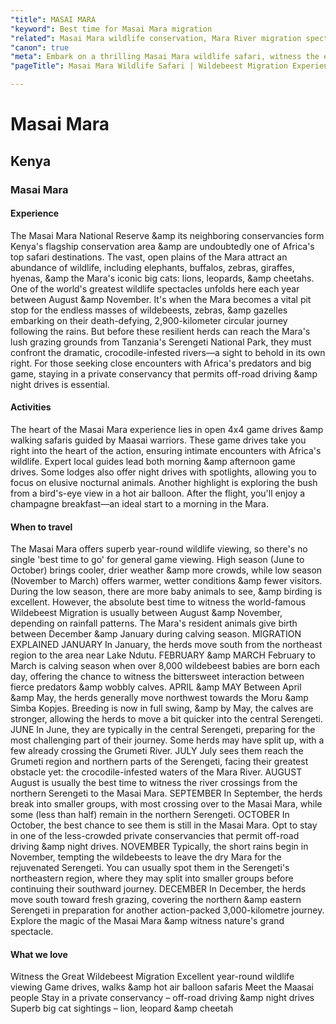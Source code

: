```yaml
---
"title": MASAI MARA
"keyword": Best time for Masai Mara migration
"related": Masai Mara wildlife conservation, Mara River migration spectacle,Maasai guided walking safaris, Private, conservancy game drives, Exclusive hot air balloon safaris, Night drives in Masai Mara, Masai Mara off-road game viewing, Luxury Masai Mara safari packages, Exclusive Masai Mara lodges, Night game drives Masai Mara, Masai Mara wildlife photography tours, Masai Mara safari vacation packages
"canon": true
"meta": Embark on a thrilling Masai Mara wildlife safari, witness the epic Wildebeest Migration, and explore the heart of Africa's untamed beauty
"pageTitle": Masai Mara Wildlife Safari | Wildebeest Migration Experience

---
```


# Masai Mara
## Kenya
### Masai Mara

#### Experience
The Masai Mara National Reserve &amp its neighboring conservancies form Kenya's flagship conservation area &amp are undoubtedly one of Africa's top safari destinations.
The vast, open plains of the Mara attract an abundance of wildlife, including elephants, buffalos, zebras, giraffes, hyenas, &amp the Mara's iconic big cats: lions, leopards, &amp cheetahs.
One of the world's greatest wildlife spectacles unfolds here each year between August &amp November. It's when the Mara becomes a vital pit stop for the endless masses of wildebeests, zebras, &amp gazelles embarking on their death-defying, 2,900-kilometer circular journey following the rains.
But before these resilient herds can reach the Mara's lush grazing grounds from Tanzania's Serengeti National Park, they must confront the dramatic, crocodile-infested rivers—a sight to behold in its own right.
For those seeking close encounters with Africa's predators and big game, staying in a private conservancy that permits off-road driving &amp night drives is essential.

#### Activities
The heart of the Masai Mara experience lies in open 4x4 game drives &amp walking safaris guided by Maasai warriors. These game drives take you right into the heart of the action, ensuring intimate encounters with Africa's wildlife. Expert local guides lead both morning &amp afternoon game drives.
Some lodges also offer night drives with spotlights, allowing you to focus on elusive nocturnal animals. Another highlight is exploring the bush from a bird's-eye view in a hot air balloon. After the flight, you'll enjoy a champagne breakfast—an ideal start to a morning in the Mara.

#### When to travel
The Masai Mara offers superb year-round wildlife viewing, so there's no single 'best time to go' for general game viewing. High season (June to October) brings cooler, drier weather &amp more crowds, while low season (November to March) offers warmer, wetter conditions &amp fewer visitors. During the low season, there are more baby animals to see, &amp birding is excellent.
However, the absolute best time to witness the world-famous Wildebeest Migration is usually between August &amp November, depending on rainfall patterns. The Mara's resident animals give birth between December &amp January during calving season.
MIGRATION EXPLAINED
JANUARY
In January, the herds move south from the northeast region to the area near Lake Ndutu.
FEBRUARY &amp MARCH
February to March is calving season when over 8,000 wildebeest babies are born each day, offering the chance to witness the bittersweet interaction between fierce predators &amp wobbly calves.
APRIL &amp MAY
Between April &amp May, the herds generally move northwest towards the Moru &amp Simba Kopjes. Breeding is now in full swing, &amp by May, the calves are stronger, allowing the herds to move a bit quicker into the central Serengeti.
JUNE
In June, they are typically in the central Serengeti, preparing for the most challenging part of their journey. Some herds may have split up, with a few already crossing the Grumeti River.
JULY
July sees them reach the Grumeti region and northern parts of the Serengeti, facing their greatest obstacle yet: the crocodile-infested waters of the Mara River.
AUGUST
August is usually the best time to witness the river crossings from the northern Serengeti to the Masai Mara.
SEPTEMBER
In September, the herds break into smaller groups, with most crossing over to the Masai Mara, while some (less than half) remain in the northern Serengeti.
OCTOBER
In October, the best chance to see them is still in the Masai Mara. Opt to stay in one of the less-crowded private conservancies that permit off-road driving &amp night drives.
NOVEMBER
Typically, the short rains begin in November, tempting the wildebeests to leave the dry Mara for the rejuvenated Serengeti. You can usually spot them in the Serengeti's northeastern region, where they may split into smaller groups before continuing their southward journey.
DECEMBER
In December, the herds move south toward fresh grazing, covering the northern &amp eastern Serengeti in preparation for another action-packed 3,000-kilometre journey.
Explore the magic of the Masai Mara &amp witness nature's grand spectacle.


#### What we love
Witness the Great Wildebeest Migration
Excellent year-round wildlife viewing
Game drives, walks &amp hot air balloon safaris
Meet the Maasai people
Stay in a private conservancy – off-road driving &amp night drives
Superb big cat sightings – lion, leopard &amp cheetah